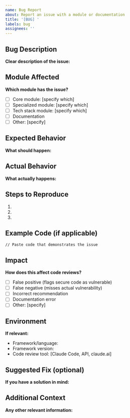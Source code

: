 ```yaml
---
name: Bug Report
about: Report an issue with a module or documentation
title: '[BUG] '
labels: bug
assignees: ''
---
```


## Bug Description

**Clear description of the issue:**


## Module Affected

**Which module has the issue?**
- [ ] Core module: [specify which]
- [ ] Specialized module: [specify which]
- [ ] Tech stack module: [specify which]
- [ ] Documentation
- [ ] Other: [specify]

## Expected Behavior

**What should happen:**


## Actual Behavior

**What actually happens:**


## Steps to Reproduce

1.
2.
3.

## Example Code (if applicable)

```language
// Paste code that demonstrates the issue
```

## Impact

**How does this affect code reviews?**
- [ ] False positive (flags secure code as vulnerable)
- [ ] False negative (misses actual vulnerability)
- [ ] Incorrect recommendation
- [ ] Documentation error
- [ ] Other: [specify]

## Environment

**If relevant:**
- Framework/language:
- Framework version:
- Code review tool: [Claude Code, API, claude.ai]

## Suggested Fix (optional)

**If you have a solution in mind:**


## Additional Context

**Any other relevant information:**
